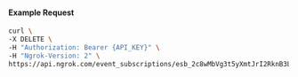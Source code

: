 <!-- Code generated for API Clients. DO NOT EDIT. -->

#### Example Request

```bash
curl \
-X DELETE \
-H "Authorization: Bearer {API_KEY}" \
-H "Ngrok-Version: 2" \
https://api.ngrok.com/event_subscriptions/esb_2c8wMbVg3t5yXmtJrI2RknB3L0A/sources/ip_policy_updated.v0
```
